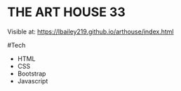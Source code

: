 # THE ART HOUSE 33
Visible at: https://lbailey219.github.io/arthouse/index.html



#Tech
- HTML
- CSS
- Bootstrap
- Javascript
